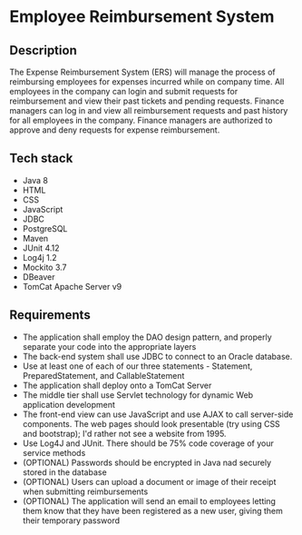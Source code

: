 # Employee Reimbursement System
## Description
The Expense Reimbursement System (ERS) will manage the process of reimbursing employees for expenses incurred while on company time. All employees in the company can login and submit requests for reimbursement and view their past tickets and pending requests. Finance managers can log in and view all reimbursement requests and past history for all employees in the company. Finance managers are authorized to approve and deny requests for expense reimbursement.
## Tech stack
- Java 8
- HTML
- CSS
- JavaScript
- JDBC
- PostgreSQL
- Maven
- JUnit 4.12
- Log4j 1.2
- Mockito 3.7
- DBeaver
- TomCat Apache Server v9

## Requirements
- The application shall employ the DAO design pattern, and properly separate your code into the appropriate layers
- The back-end system shall use JDBC to connect to an Oracle database.
- Use at least one of each of our three statements - Statement, PreparedStatement, and CallableStatement
- The application shall deploy onto a TomCat Server
- The middle tier shall use Servlet technology for dynamic Web application development
- The front-end view can use JavaScript and use AJAX to call server-side components. The web pages should look presentable (try using CSS and bootstrap); I'd rather not see a website from 1995.
- Use Log4J and JUnit. There should be 75% code coverage of your service methods
- (OPTIONAL) Passwords should be encrypted in Java nad securely stored in the database
- (OPTIONAL) Users can upload a document or image of their receipt when submitting reimbursements
- (OPTIONAL) The application will send an email to employees letting them know that they have been registered as a new user, giving them their temporary password
